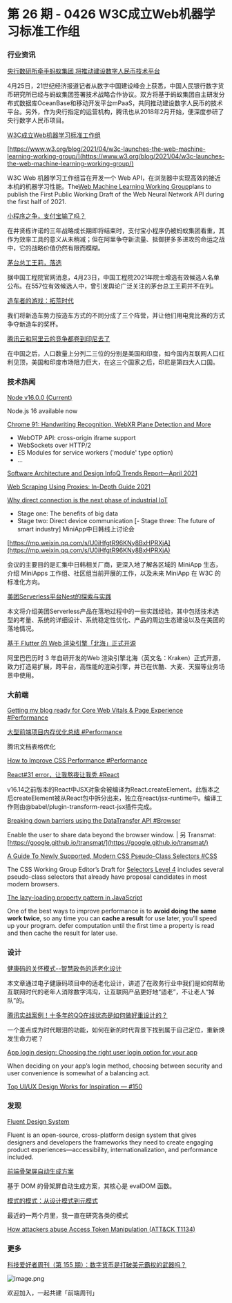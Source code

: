 # 第 26 期 - 0426 W3C成立Web机器学习标准工作组
### 行业资讯
[央行数研所牵手蚂蚁集团 将推动建设数字人民币技术平台](https://wap.peopleapp.com/article/rmh20141421/rmh20141421)

4月25日，21世纪经济报道记者从数字中国建设峰会上获悉，中国人民银行数字货币研究所已经与蚂蚁集团签署技术战略合作协议。双方将基于蚂蚁集团自主研发分布式数据库OceanBase和移动开发平台mPaaS，共同推动建设数字人民币的技术平台。另外，作为央行指定的运营机构，腾讯也从2018年2月开始，便深度参研了央行数字人民币项目。

[W3C成立Web机器学习标准工作组](https://mp.weixin.qq.com/s/btH3MPYQ7YWNA7Yr_S9awQ)


[https://www.w3.org/blog/2021/04/w3c-launches-the-web-machine-learning-working-group/](https://www.w3.org/blog/2021/04/w3c-launches-the-web-machine-learning-working-group/)

W3C Web 机器学习工作组旨在开发一个 Web API，在浏览器中实现高效的接近本机的机器学习性能。The[Web Machine Learning Working Group](https://www.w3.org/groups/wg/webmachinelearning)plans to publish the First Public Working Draft of the Web Neural Network API during the first half of 2021.

[小程序之争，支付宝输了吗？](https://mp.weixin.qq.com/s/QNxwjYJax4dXCL-ubKR6Kg)

在井贤栋许诺的三年战略成长期即将结束时，支付宝小程序仍被蚂蚁集团看重，其作为效率工具的意义从未稍减；但在阿里争夺新流量、抵御拼多多进攻的命运之战中，它的战略价值仍然有限而模糊。

[茅台总工王莉，落选](https://mp.weixin.qq.com/s/3MUTsvg4U_vArAaFkLJDoQ)

据中国工程院官网消息，4月23日，中国工程院2021年院士增选有效候选人名单公布。在557位有效候选人中，曾引发舆论广泛关注的茅台总工王莉并不在列。

[造车者的游戏：拓荒时代](https://mp.weixin.qq.com/s/0Z5O3kRRXb1W6C4nXIBrVw)

我们将新造车势力按造车方式的不同分成了三个阵营，并让他们用电竞比赛的方式争夺新造车的奖杯。

[腾讯云和阿里云的竞争都卷到印尼去了](https://mp.weixin.qq.com/s/jYNesrLtQkmMnYQhwNyDFA)

在中国之后，人口数量上分列二三位的分别是美国和印度，如今国内互联网人口红利见顶，美国和印度市场阻力巨大，在这三个国家之后，印尼是第四大人口国。

### 技术热闻
[Node v16.0.0 (Current)](https://nodejs.medium.com/node-js-16-available-now-7f5099a97e70)

Node.js 16 available now

[Chrome 91: Handwriting Recognition, WebXR Plane Detection and More](https://blog.chromium.org/2021/04/chrome-91-handwriting-recognition-webxr.html)


- WebOTP API: cross-origin iframe support
- WebSockets over HTTP/2
- ES Modules for service workers ('module' type option)
- ...

[Software Architecture and Design InfoQ Trends Report—April 2021](https://www.infoq.com/articles/architecture-trends-2021/)


[Web Scraping Using Proxies: In-Depth Guide 2021](https://research.aimultiple.com/proxy-scraping/)


[Why direct connection is the next phase of industrial IoT](https://www.iot-now.com/2021/04/23/109514-why-direct-connection-is-the-next-phase-of-industrial-iot/)


- Stage one: The benefits of big data
- Stage two: Direct device communication
[- Stage three: The future of smart industry] MiniApp中日韩线上讨论会

[https://mp.weixin.qq.com/s/U0iHfgtR96KNy8BxHPRXjA](https://mp.weixin.qq.com/s/U0iHfgtR96KNy8BxHPRXjA)

会议的主要目的是汇集中日韩相关厂商，更深入地了解各区域的 MiniApp 生态，介绍 MiniApps 工作组、社区组当前开展的工作，以及未来 MiniApp 在 W3C 的标准化方向。

[美团Serverless平台Nest的探索与实践](https://mp.weixin.qq.com/s/NlMP4-gf2dqt3foAKJmeQg)

本文将介绍美团Serverless产品在落地过程中的一些实践经验，其中包括技术选型的考量、系统的详细设计、系统稳定性优化、产品的周边生态建设以及在美团的落地情况。

[基于 Flutter 的 Web 渲染引擎「北海」正式开源](https://mp.weixin.qq.com/s/igw6wLq34LgRT52zOp1Ixg)

阿里巴巴历时 3 年自研开发的Web 渲染引擎北海（英文名：Kraken）正式开源，致力打造易扩展，跨平台，高性能的渲染引擎，并已在优酷、大麦、天猫等业务场景中使用。

### 大前端
[Getting my blog ready for Core Web Vitals & Page Experience #Performance](https://paulbakaus.com/2021/04/23/getting-my-blog-ready-for-core-web-vitals-page-experience/)


[大型前端项目内存优化总结 #Performance](https://mp.weixin.qq.com/s/_wbP0B3EiTjME9Sg3BXqqA)

腾讯文档表格优化

[How to Improve CSS Performance #Performance](https://calibreapp.com/blog/css-performance)


[React#31 error，让我熬夜让我秃 #React](https://mp.weixin.qq.com/s/-qvCg4U9uwxy1IJ8zA0ieA)

v16.14之前版本的React中JSX对象会被编译为React.createElement。此版本之后createElement被从React包中拆分出来，独立在react/jsx-runtime中。编译工作则由@babel/plugin-transform-react-jsx插件完成。

[Breaking down barriers using the DataTransfer API #Browser](https://web.dev/datatransfer/)

Enable the user to share data beyond the browser window. | 另 Transmat: [https://google.github.io/transmat/](https://google.github.io/transmat/)

[A Guide To Newly Supported, Modern CSS Pseudo-Class Selectors #CSS](https://www.smashingmagazine.com/2021/04/guide-supported-modern-css-pseudo-class-selectors/)

The CSS Working Group Editor’s Draft for [Selectors Level 4](https://drafts.csswg.org/selectors-4/) includes several pseudo-class selectors that already have proposal candidates in most modern browsers.

[The lazy-loading property pattern in JavaScript](https://humanwhocodes.com/blog/2021/04/lazy-loading-property-pattern-javascript/)

One of the best ways to improve performance is to **avoid doing the same work twice**, so any time you can **cache a result** for use later, you’ll speed up your program.
defer computation until the first time a property is read and then cache the result for later use.

### 设计
[健康码的关怀模式--智慧政务的适老化设计](https://mp.weixin.qq.com/s/6kU09beaP63-wnFUlmGY8Q)

本文章通过电子健康码项目中的适老化设计，讲述了在政务行业中我们是如何帮助互联网时代的老年人消除数字鸿沟，让互联网产品更好地“适老”，不让老人“掉队”的。

[腾讯实战案例！十多年的QQ在线状态是如何做好重设计的？](https://www.uisdc.com/qq-online-status)

一个差点成为时代眼泪的功能，如何在新的时代背景下找到属于自己定位，重新焕发生命力呢？

[App login design: Choosing the right user login option for your app](https://uxmag.com/articles/app-login-design-choosing-the-right-user-login-option-for-your-app)

When deciding on your app’s login method, choosing between security and user convenience is somewhat of a balancing act.

[Top UI/UX Design Works for Inspiration — #150](https://uxplanet.org/top-ui-ux-design-inspiration-150-bd6dd033548d)


### 发现
[Fluent Design System](https://www.microsoft.com/design/fluent/#/)

Fluent is an open-source, cross-platform design system that gives designers and developers the frameworks they need to create engaging product experiences—accessibility, internationalization, and performance included.

[前端骨架屏自动生成方案](https://mp.weixin.qq.com/s/0n8JeByNVg-mPxubfAGoWQ)

基于 DOM 的骨架屏自动生成方案，其核心是 evalDOM 函数。

[模式的模式：从设计模式到元模式](https://mp.weixin.qq.com/s/alnJLyZv3wuRT2L8pD2CJw)

最近的一两个月里，我一直在研究各类的模式

[How attackers abuse Access Token Manipulation (ATT&CK T1134)](https://www.elastic.co/cn/blog/how-attackers-abuse-access-token-manipulation)


### 更多
[科技爱好者周刊（第 155 期）：数字货币是打破美元霸权的武器吗？](http://www.ruanyifeng.com/blog/2021/04/weekly-issue-155.html)

![image.png](https://cdn.nlark.com/yuque/0/2020/png/85771/1605930034828-7fc81343-651f-4a15-8465-eebe5a23cf61.png#height=31&id=S0tJc&margin=%5Bobject%20Object%5D&name=image.png&originHeight=90&originWidth=2186&originalType=binary&size=14325&status=done&style=none&width=746)


欢迎加入，一起共建「前端周刊」

